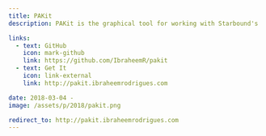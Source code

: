 ```yaml
---
title: PAKit
description: PAKit is the graphical tool for working with Starbound's .pak files. No more fussing around on the command line!

links:
  - text: GitHub
    icon: mark-github
    link: https://github.com/IbraheemR/pakit
  - text: Get It
    icon: link-external
    link: http://pakit.ibraheemrodrigues.com

date: 2018-03-04 -
image: /assets/p/2018/pakit.png

redirect_to: http://pakit.ibraheemrodrigues.com
---
```

